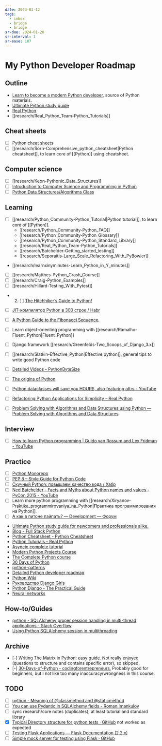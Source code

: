```yaml
---
date: 2023-03-12
tags:
  - inbox
  - bridge
  - bridge
sr-due: 2024-01-28
sr-interval: 1
sr-ease: 187
---
```


# My Python Developer Roadmap

## Outline

- [Learn to become a modern Python developer](https://roadmap.sh/python), source of Python materials.
- [Ultimate Python study guide](https://github.com/huangsam/ultimate-python)
- [Real Python](https://realpython.com/account/purchases/)
- [[research/Real_Python_Team-Python_Tutorials]]

## Cheat sheets

- [ ] [Python cheat sheets](https://www.datacamp.com/cheat-sheet)
- [ ] [[research/Šorn-Comprehensive_python_cheatsheet|Python cheatsheet]], to learn core of [[Python]] using cheatsheet.

## Computer science

- [ ] [[research/Keon-Pythonic_Data_Structures]]
- [ ] [Introduction to Computer Science and Programming in Python](https://ocw.mit.edu/courses/6-0001-introduction-to-computer-science-and-programming-in-python-fall-2016/)
- [ ] [Python Data Structures/Algorithms Class](https://www.youtube.com/playlist?list=PLtbC5OfOR8aqA6CJwWTRUITgGpUy1Umr3)

## Learning

- [ ] [[research/Python_Community-Python_Tutorial|Python tutorial]], to learn core
of [[Python]].
  - [[research/Python_Community-Python_FAQ]]
  - [[research/Python_Community-Python_Glossary]]
  - [[research/Python_Community-Python_Standard_Library]]
  - [[research/Real_Python_Team-Python_Tutorials]]
  - [[research/Batchelder-Getting_started_testing]]
  - [[research/Seporaitis-Large_Scale_Refactoring_With_PyBowler]]

- [[research/learnxinyminutes-Learn_Python_in_Y_minutes]]
- [ ] [[research/Matthes-Python_Crash_Course]]
- [ ] [[research/Craig-Python_Examples]]
- [ ] [[research/Hillard-Testing_With_Pytest]]

- 2. [ ] [The Hitchhiker’s Guide to Python!](https://python-docs.readthedocs.io/en/latest/index.html)
- [ ] [JIT-компилятор Python в 300 строк / Habr](https://habr.com/en/articles/674206/)
- [ ] [A Python Guide to the Fibonacci Sequence](https://realpython.com/fibonacci-sequence-python/).
- [ ] Learn object-orienting programming with [[research/Ramalho-Fluent_Python|Fluent_Python]]
- [ ] Django framework [[research/Greenfelds-Two_Scoops_of_Django_3.x]]
- [ ] [[research/Slatkin-Effective_Python|Effective python]], general tips
  to write good Python code

- [ ] [Detailed Videos - PythonByteSize](https://www.pythonbytesize.com/detailed-videos.html)
- [ ] [The origins of Python](https://inference-review.com/article/the-origins-of-python)
- [ ] [Python dataclasses will save you HOURS, also featuring attrs - YouTube](https://youtu.be/vBH6GRJ1REM)
- [ ] [Refactoring Python Applications for Simplicity – Real Python](https://realpython.com/python-refactoring/)
- [ ] [Problem Solving with Algorithms and Data Structures using Python — Problem Solving with Algorithms and Data Structures](https://runestone.academy/ns/books/published/pythonds/index.html)


## Interview

- [ ] [How to learn Python programming | Guido van Rossum and Lex Fridman - YouTube](https://www.youtube.com/watch?v=F2Mx-u7auUs)

## Practice


- [ ] [Python Monorepo](https://www.tweag.io/blog/2023-04-04-python-monorepo-1/)
- [ ] [PEP 8 – Style Guide for Python Code](https://peps.python.org/pep-0008/)
- [ ] [Скучный Python: повышаем качество кода / Хабр](https://habr.com/ru/company/otus/blog/713992/)
- [ ] [Ned Batchelder - Facts and Myths about Python names and values - PyCon 2015 - YouTube](https://www.youtube.com/watch?v=\_AEJHKGk9ns)
- [ ] Learn more python programming with [[research/Xiryanov-Praktika_programmirovaniya_na_Python|Практика программирования на Python]].
- [ ] [А как в питоне пайпать? — Development — Форум](https://www.linux.org.ru/forum/development/17025364)
- [Ultimate Python study guide for newcomers and professionals alike.](https://github.com/huangsam/ultimate-python)
- [Blog - Full Stack Python](https://www.fullstackpython.com/blog.html)
- [Python Cheatsheet - Python Cheatsheet](https://www.pythoncheatsheet.org/)
- [Python Tutorials – Real Python](https://realpython.com/)
- [Asyncio complete tutorial](https://superfastpython.com/python-asyncio/)
- [Modern Python Projects Course ](https://training.talkpython.fm/courses/details/modern-python-projects)
- [The Complete Python course](https://www.udemy.com/course/the-complete-python-course/)
- [30 Days of Python](https://github.com/codingforentrepreneurs/30-Days-of-Python)
- [python-patterns](https://github.com/faif/python-patterns)
- [Detailed Python developer roadmap](https://github.com/amaargiru/pyroad)
- [Python Wiki](https://wiki.python.org/moin/)
- [Руководство Django Girls](https://tutorial.djangogirls.org/ru/)
- [Python Django - The Practical Guide](https://www.udemy.com/course/python-django-the-practical-guide/)
- [Neural networks](https://stepik.org/course/50352/promo)

## How-to/Guides

- [python - SQLAlchemy proper session handling in multi-thread applications - Stack Overflow](https://stackoverflow.com/questions/9619789/sqlalchemy-proper-session-handling-in-multi-thread-applications)
- [Using Python SQLAlchemy session in multithreading](https://copdips.com/2019/05/using-python-sqlalchemy-session-in-multithreading.html#way-2-using-scoped_session-to-create-a-thread-local-variable)

## Archive

- [-] [Writing The Matrix in Python: easy guide](https://habr.com/en/articles/720452/).
Not really enjoyed (questions to structure and contains specific error), so skipped.
- [-] [30-Days-of-Python - codingforentrepreneurs](https://www.youtube.com/playlist?list=PLEsfXFp6DpzQjDBvhNy5YbaBx9j-ZsUe6),
Probably good for beginners, but I not like too many inaccuracy/wrongness in this course.

## TODO

- [ ] [python - Meaning of @classmethod and @staticmethod](https://stackoverflow.com/questions/12179271/meaning-of-classmethod-and-staticmethod-for-beginner)
- [ ] [You can use Pydantic in SQLAlchemy fields - Roman Imankulov](https://roman.pt/posts/pydantic-in-sqlalchemy-fields/)
- [ ] sync research/core notes (duplicates), at least tutorial and standard library
- [x] [Typical Directory structure for python tests · GitHub](https://gist.github.com/tasdikrahman/2bdb3fb31136a3768fac)
      not worked as expected
- [ ] [Testing Flask Applications — Flask Documentation (2.2.x)](https://flask.palletsprojects.com/en/2.2.x/testing/)
- [ ] [Simple mock server for testing using Flask · GitHub](https://gist.github.com/eruvanos/f6f62edb368a20aaa880e12976620db8)
